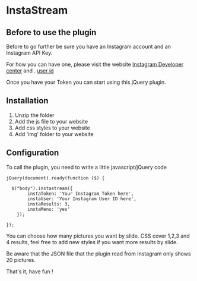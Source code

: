 <h1>InstaStream</h1>


<h2>Before to use the plugin</h2>
<p>Before to go further be sure you have an Instagram account and an Instagram API Key.</p>
<p>For how you can have one, please visit the website <a href="https://smashballoon.com/updating-your-instagram-access-token/">Instagram Developer center</a> and  . <a href="https://smashballoon.com/instagram-feed/find-instagram-user-id/">user id </a> </p>




Once you have your Token you can start using this jQuery plugin.
<h2>Installation</h2>
<ol>
	<li>Unzip the folder</li>
	<li>Add the js file to your website </li>
	<li>Add css styles to your website </li>
	<li>Add 'img' folder to your website </li>
</ol>

<h2>Configuration</h2>
<p>To call the plugin, you need to write a little javascript/jQuery code</p>

<pre><code>jQuery(document).ready(function ($) {

  $("body").instastream({
		instaToken: 'Your Instagram Token here',
		instaUser: 'Your Instagram User ID here',
		instaResults: 3,
		instaMenu: 'yes'
	});
	
});
</code></pre>

<p>You can choose how many pictures you want by slide. CSS cover 1,2,3 and 4 results, feel free to add new styles if you want more results by slide.</p>

<p>Be aware that the JSON file that the plugin read from Instagram only shows 20 pictures.</p>

<p>That's it, have fun !</p>

